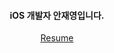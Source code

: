 <h4 align="center">iOS 개발자 안재영입니다.</h3>

<div align=center>
  
[Resume](https://nifty-carpet-422.notion.site/9e2767a3070640c8a36f767d7e9df7eb)
  
</div>

<!--
<div align=center>
<img src="https://media.giphy.com/media/WrW2MSY0hrY2FErZ8V/giphy.gif" width="230px" height="115px">
[![Medium Badge](https://img.shields.io/badge/-Medium-12100E?style=flat-square&logo=medium&logoColor=white&link=https://medium.com/@fromdave)](https://medium.com/@fromdave)
[![Gmail Badge](https://img.shields.io/badge/Gmail-d14836?style=flat-square&logo=Gmail&logoColor=white&link=mailto:dkswodud011@gmail.com)](mailto:dkswodud011@gmail.com)
</div>
-->
